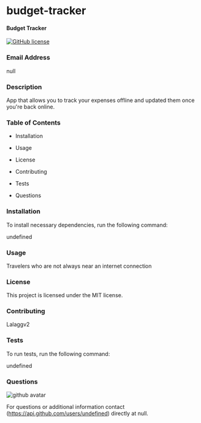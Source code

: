 # budget-tracker


#### Budget Tracker ####
[![GitHub license](https://img.shields.io/badge/license-MIT-blue.svg)](https://github.com/undefined/budget-tracker)

### Email Address ###

null

### Description ###

App that allows you to track your expenses offline and updated them once you're back online.

### Table of Contents ###

* Installation

* Usage

* License

* Contributing

* Tests

* Questions

### Installation ###

To install necessary dependencies, run the following command:

undefined

### Usage ###

Travelers who are not always near an internet connection

### License ###

This project is licensed under the MIT license.
  
### Contributing ###

Lalaggv2

### Tests ###

To run tests, run the following command:

undefined

### Questions ###

<img src="https://avatars3.githubusercontent.com/u/11791361?v=4" alt="github avatar"/>

For questions or additional information contact (https://api.github.com/users/undefined) directly at null.
